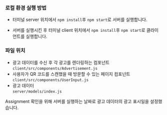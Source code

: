 ### 로컬 환경 실행 방법
- 터미널 server 위치에서 `npm install`후 `npm start`로 서버를 실행합니다.

- 서버를 실행시킨 후 터미널 client 위치에서 `npm install`후 `npm start`로 클라이언트를 실행합니다.

### 파일 위치

- 광고 데이터를 수신 후 각 광고를 렌더링하는 컴포넌트 <br/>
`client/src/components/Advertisement.js`
- 사용자가 QR 코드를 스캔했을 때 방문할 수 있는 페이지 컴포넌트 <br/>
`client/src/components/UserInput.js`
- 광고 데이터 <br/>
`server/models/index.js`


Assignment 확인을 위해 서버를 실행하는 날짜로 광고 데이터의 광고 표시일을 설정했습니다.
